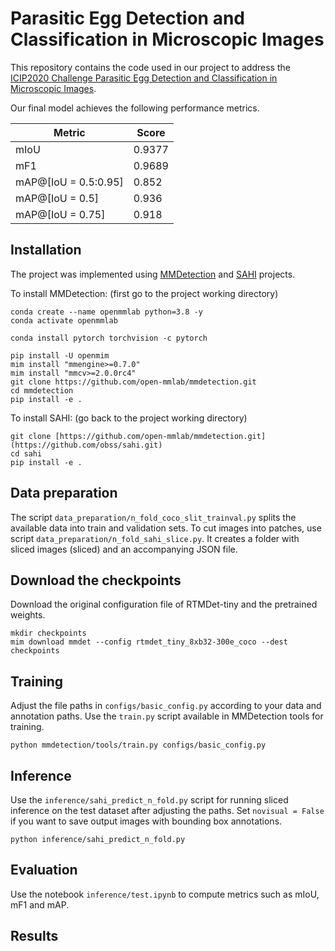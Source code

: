 # Parasitic Egg Detection and Classification in Microscopic Images

This repository contains the code used in our project to address the [ICIP2020 Challenge Parasitic Egg Detection and Classification in Microscopic Images](https://icip2022challenge.piclab.ai/).

Our final model achieves the following performance metrics.

| Metric | Score |
|----------|----------|
| mIoU | 0.9377 |
| mF1 | 0.9689 |
| mAP@[IoU = 0.5:0.95] | 0.852 |
| mAP@[IoU = 0.5] | 0.936 |
| mAP@[IoU = 0.75] | 0.918 |

## Installation
The project was implemented using [MMDetection](https://github.com/open-mmlab/mmdetection) and [SAHI](https://github.com/obss/sahi) projects. 

To install MMDetection: (first go to the project working directory)
```
conda create --name openmmlab python=3.8 -y
conda activate openmmlab

conda install pytorch torchvision -c pytorch

pip install -U openmim
mim install "mmengine>=0.7.0"
mim install "mmcv>=2.0.0rc4"
git clone https://github.com/open-mmlab/mmdetection.git
cd mmdetection
pip install -e .
```

To install SAHI: (go back to the project working directory)
```
git clone [https://github.com/open-mmlab/mmdetection.git](https://github.com/obss/sahi.git)
cd sahi
pip install -e .
```


## Data preparation
The script `data_preparation/n_fold_coco_slit_trainval.py` splits the available data into train and validation sets.
To cut images into patches, use script `data_preparation/n_fold_sahi_slice.py`. It creates a folder with sliced images (sliced) and an accompanying JSON file.

## Download the checkpoints
Download the original configuration file of RTMDet-tiny and the pretrained weights.
```
mkdir checkpoints
mim download mmdet --config rtmdet_tiny_8xb32-300e_coco --dest checkpoints
```

## Training
Adjust the file paths in `configs/basic_config.py` according to your data and annotation paths.
Use the `train.py` script available in MMDetection tools for training.
```
python mmdetection/tools/train.py configs/basic_config.py
```

## Inference
Use the `inference/sahi_predict_n_fold.py` script for running sliced inference on the test dataset after adjusting the paths. Set `novisual = False` if you want to save output images with bounding box annotations.
```
python inference/sahi_predict_n_fold.py
```

## Evaluation
Use the notebook `inference/test.ipynb` to compute metrics such as mIoU, mF1 and mAP.

## Results 



